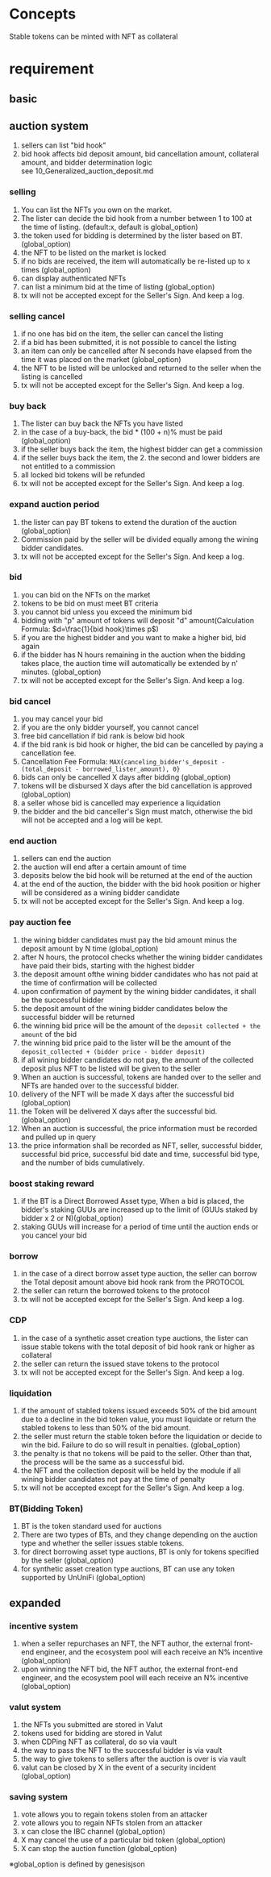 # Concepts
Stable tokens can be minted with NFT as collateral

# requirement

## basic

## auction system
1. sellers can list "bid hook"
1. bid hook affects bid deposit amount, bid cancellation amount, collateral amount, and bidder determination logic  
  see 10_Generalized_auction_deposit.md

### selling 
1. You can list the NFTs you own on the market.
1. The lister can decide the bid hook from a number between 1 to 100 at the time of listing. (default:x, default is global_option)
1. the token used for bidding is determined by the lister based on BT.(global_option)
1. the NFT to be listed on the market is locked
1. if no bids are received, the item will automatically be re-listed up to x times (global_option)
1. can display authenticated NFTs
1. can list a minimum bid at the time of listing (global_option)
1. tx will not be accepted except for the Seller's Sign. And keep a log.

### selling cancel
1. if no one has bid on the item, the seller can cancel the listing
1. if a bid has been submitted, it is not possible to cancel the listing
1. an item can only be cancelled after N seconds have elapsed from the time it was placed on the market (global_option)
1. the NFT to be listed will be unlocked and returned to the seller when the listing is cancelled
1. tx will not be accepted except for the Seller's Sign. And keep a log.

### buy back
1. The lister can buy back the NFTs you have listed
1. in the case of a buy-back, the bid * (100 + n)% must be paid (global_option)
1. if the seller buys back the item, the highest bidder can get a commission
1. if the seller buys back the item, the 2. the second and lower bidders are not entitled to a commission
1. all locked bid tokens will be refunded
1. tx will not be accepted except for the Seller's Sign. And keep a log.

### expand auction period
1. the lister can pay BT tokens to extend the duration of the auction (global_option)
1. Commission paid by the seller will be divided equally among the wining bidder candidates.
1. tx will not be accepted except for the Seller's Sign. And keep a log.

### bid
1. you can bid on the NFTs on the market
1. tokens to be bid on must meet BT criteria
1. you cannot bid unless you exceed the minimum bid
1. bidding with "p" amount of tokens will deposit "d" amount(Calculation Formula: $d=\frac{1}{bid hook}\times p$)
1. if you are the highest bidder and you want to make a higher bid, bid again
1. if the bidder has N hours remaining in the auction when the bidding takes place, the auction time will automatically be extended by n' minutes.  (global_option)
1. tx will not be accepted except for the Seller's Sign. And keep a log.

### bid cancel
1. you may cancel your bid
1. if you are the only bidder yourself, you cannot cancel
1. free bid cancellation if bid rank is below bid hook
1. if the bid rank is bid hook or higher, the bid can be cancelled by paying a cancellation fee.
1. Cancellation Fee Formula: ```MAX{canceling_bidder's_deposit - (total_deposit - borrowed_lister_amount), 0}```
1. bids can only be cancelled X days after bidding (global_option)
1. tokens will be disbursed X days after the bid cancellation is approved (global_option)
1. a seller whose bid is cancelled may experience a liquidation
1. the bidder and the bid canceller's Sign must match, otherwise the bid will not be accepted and a log will be kept.

### end auction
1. sellers can end the auction
1. the auction will end after a certain amount of time
1. deposits below the bid hook will be returned at the end of the auction
1. at the end of the auction, the bidder with the bid hook position or higher will be considered as a wining bidder candidate
1. tx will not be accepted except for the Seller's Sign. And keep a log.

### pay auction fee
1. the wining bidder candidates must pay the bid amount minus the deposit amount by N time (global_option)
1. after N hours, the protocol checks whether the wining bidder candidates  have paid their bids, starting with the highest bidder
1. the deposit amount ofthe wining bidder candidates who has not paid at the time of confirmation will be collected
1. upon confirmation of payment by the wining bidder candidates, it shall be the successful bidder
1. the deposit amount of the wining bidder candidates below the successful bidder will be returned
1. the winning bid price will be the amount of the ```deposit collected + the amount``` of the bid
1. the winning bid price paid to the lister will be the amount of the ```deposit_collected + (bidder price - bidder deposit)```
1. if all wining bidder candidates do not pay, the amount of the collected deposit plus NFT to be listed will be given to the seller
1. When an auction is successful, tokens are handed over to the seller and NFTs are handed over to the successful bidder.
1. delivery of the NFT will be made X days after the successful bid (global_option)
1. the Token will be delivered X days after the successful bid.  (global_option)
1. When an auction is successful, the price information must be recorded and pulled up in query
1. the price information shall be recorded as NFT, seller, successful bidder, successful bid price, successful bid date and time, successful bid type, and the number of bids cumulatively.

### boost staking reward
1. if the BT is a Direct Borrowed Asset type, When a bid is placed, the bidder's staking GUUs are increased up to the limit of (GUUs staked by bidder x 2 or N)(global_option)
1. staking GUUs will increase for a period of time until the auction ends or you cancel your bid

### borrow
1. in the case of a direct borrow asset type auction, the seller can borrow the Total deposit amount above bid hook rank from the PROTOCOL
1. the seller can return the borrowed tokens to the protocol
1. tx will not be accepted except for the Seller's Sign. And keep a log.

### CDP
1. in the case of a synthetic asset creation type auctions, the lister can issue stable tokens with the total deposit of bid hook rank or higher as collateral
1. the seller can return the issued stave tokens to the protocol
1. tx will not be accepted except for the Seller's Sign. And keep a log.

### liquidation
1. if the amount of stabled tokens issued exceeds 50% of the bid amount due to a decline in the bid token value, you must liquidate or return the stabled tokens to less than 50% of the bid amount.
1. the seller must return the stable token before the liquidation or decide to win the bid. Failure to do so will result in penalties.  (global_option)
1. the penalty is that no tokens will be paid to the seller. Other than that, the process will be the same as a successful bid.
1. the NFT and the collection deposit will be held by the module if all wining bidder candidates not pay at the time of penalty
1. tx will not be accepted except for the Seller's Sign. And keep a log.

### BT(Bidding Token)
1. BT is the token standard used for auctions
1. There are two types of BTs, and they change depending on the auction type and whether the seller issues stable tokens.
1. for direct borrowing asset type auctions, BT is only for tokens specified by the seller (global_option)
1. for synthetic asset creation type auctions, BT can use any token supported by UnUniFi (global_option)


## expanded

### incentive system
1. when a seller repurchases an NFT, the NFT author, the external front-end engineer, and the ecosystem pool will each receive an N% incentive (global_option)
1. upon winning the NFT bid, the NFT author, the external front-end engineer, and the ecosystem pool will each receive an N% incentive (global_option)

### valut system
1. the NFTs you submitted are stored in Valut
1. tokens used for bidding are stored in Valut
1. when CDPing NFT as collateral, do so via vault
1. the way to pass the NFT to the successful bidder is via vault
1. the way to give tokens to sellers after the auction is over is via vault
1. valut can be closed by X in the event of a security incident (global_option)

### saving system
1. vote allows you to regain tokens stolen from an attacker
1. vote allows you to regain NFTs stolen from an attacker
1. x can close the IBC channel (global_option)
1. X may cancel the use of a particular bid token (global_option)
1. X can stop the auction function (global_option)


※global_option is defined by genesisjson 